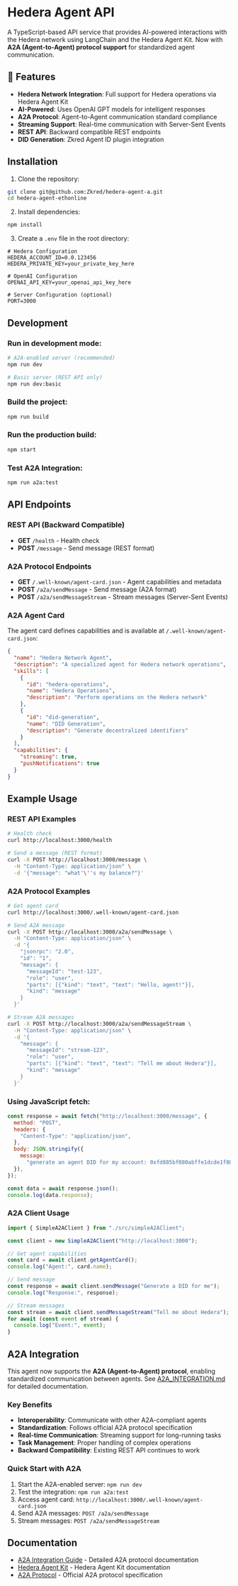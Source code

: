 # Hedera Agent API

A TypeScript-based API service that provides AI-powered interactions with the Hedera network using LangChain and the Hedera Agent Kit. Now with **A2A (Agent-to-Agent) protocol support** for standardized agent communication.

## 🚀 Features

- **Hedera Network Integration**: Full support for Hedera operations via Hedera Agent Kit
- **AI-Powered**: Uses OpenAI GPT models for intelligent responses
- **A2A Protocol**: Agent-to-Agent communication standard compliance
- **Streaming Support**: Real-time communication with Server-Sent Events
- **REST API**: Backward compatible REST endpoints
- **DID Generation**: Zkred Agent ID plugin integration

## Installation

1. Clone the repository:

```bash
git clone git@github.com:Zkred/hedera-agent-a.git
cd hedera-agent-ethonline
```

2. Install dependencies:

```bash
npm install
```

3. Create a `.env` file in the root directory:

```env
# Hedera Configuration
HEDERA_ACCOUNT_ID=0.0.123456
HEDERA_PRIVATE_KEY=your_private_key_here

# OpenAI Configuration
OPENAI_API_KEY=your_openai_api_key_here

# Server Configuration (optional)
PORT=3000
```

## Development

### Run in development mode:

```bash
# A2A-enabled server (recommended)
npm run dev

# Basic server (REST API only)
npm run dev:basic
```

### Build the project:

```bash
npm run build
```

### Run the production build:

```bash
npm start
```

### Test A2A Integration:

```bash
npm run a2a:test
```

## API Endpoints

### REST API (Backward Compatible)

- **GET** `/health` - Health check
- **POST** `/message` - Send message (REST format)

### A2A Protocol Endpoints

- **GET** `/.well-known/agent-card.json` - Agent capabilities and metadata
- **POST** `/a2a/sendMessage` - Send message (A2A format)
- **POST** `/a2a/sendMessageStream` - Stream messages (Server-Sent Events)

### A2A Agent Card

The agent card defines capabilities and is available at `/.well-known/agent-card.json`:

```json
{
  "name": "Hedera Network Agent",
  "description": "A specialized agent for Hedera network operations",
  "skills": [
    {
      "id": "hedera-operations",
      "name": "Hedera Operations",
      "description": "Perform operations on the Hedera network"
    },
    {
      "id": "did-generation",
      "name": "DID Generation",
      "description": "Generate decentralized identifiers"
    }
  ],
  "capabilities": {
    "streaming": true,
    "pushNotifications": true
  }
}
```

## Example Usage

### REST API Examples

```bash
# Health check
curl http://localhost:3000/health

# Send a message (REST format)
curl -X POST http://localhost:3000/message \
  -H "Content-Type: application/json" \
  -d '{"message": "what'\''s my balance?"}'
```

### A2A Protocol Examples

```bash
# Get agent card
curl http://localhost:3000/.well-known/agent-card.json

# Send A2A message
curl -X POST http://localhost:3000/a2a/sendMessage \
  -H "Content-Type: application/json" \
  -d '{
    "jsonrpc": "2.0",
    "id": "1",
    "message": {
      "messageId": "test-123",
      "role": "user",
      "parts": [{"kind": "text", "text": "Hello, agent!"}],
      "kind": "message"
    }
  }'

# Stream A2A messages
curl -X POST http://localhost:3000/a2a/sendMessageStream \
  -H "Content-Type: application/json" \
  -d '{
    "message": {
      "messageId": "stream-123",
      "role": "user",
      "parts": [{"kind": "text", "text": "Tell me about Hedera"}],
      "kind": "message"
    }
  }'
```

### Using JavaScript fetch:

```javascript
const response = await fetch("http://localhost:3000/message", {
  method: "POST",
  headers: {
    "Content-Type": "application/json",
  },
  body: JSON.stringify({
    message:
      "generate an agent DID for my account: 0xfd885bf080abffe1dcde1f88782fc4007b5207e5 for Privado Main",
  }),
});

const data = await response.json();
console.log(data.response);
```

### A2A Client Usage

```javascript
import { SimpleA2AClient } from "./src/simpleA2AClient";

const client = new SimpleA2AClient("http://localhost:3000");

// Get agent capabilities
const card = await client.getAgentCard();
console.log("Agent:", card.name);

// Send message
const response = await client.sendMessage("Generate a DID for me");
console.log("Response:", response);

// Stream messages
const stream = await client.sendMessageStream("Tell me about Hedera");
for await (const event of stream) {
  console.log("Event:", event);
}
```

## A2A Integration

This agent now supports the **A2A (Agent-to-Agent) protocol**, enabling standardized communication between agents. See [A2A_INTEGRATION.md](./A2A_INTEGRATION.md) for detailed documentation.

### Key Benefits

- **Interoperability**: Communicate with other A2A-compliant agents
- **Standardization**: Follows official A2A protocol specification
- **Real-time Communication**: Streaming support for long-running tasks
- **Task Management**: Proper handling of complex operations
- **Backward Compatibility**: Existing REST API continues to work

### Quick Start with A2A

1. Start the A2A-enabled server: `npm run dev`
2. Test the integration: `npm run a2a:test`
3. Access agent card: `http://localhost:3000/.well-known/agent-card.json`
4. Send A2A messages: `POST /a2a/sendMessage`
5. Stream messages: `POST /a2a/sendMessageStream`

## Documentation

- [A2A Integration Guide](./A2A_INTEGRATION.md) - Detailed A2A protocol documentation
- [Hedera Agent Kit](https://docs.hedera.com/agents) - Hedera Agent Kit documentation
- [A2A Protocol](https://google-a2a.github.io/A2A) - Official A2A protocol specification
